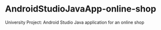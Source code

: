 # AndroidStudioJavaApp-online-shop
University Project: Android Studio Java application for an online shop
